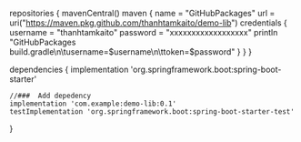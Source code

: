 repositories {
    mavenCentral()
    maven {
        name = "GitHubPackages"
        url = uri("https://maven.pkg.github.com/thanhtamkaito/demo-lib")
        credentials {
            username = "thanhtamkaito"
            password = "xxxxxxxxxxxxxxxxxx"
            println "GitHubPackages build.gradle\n\tusername=$username\n\ttoken=$password"
        }
    }
}

dependencies {
    implementation 'org.springframework.boot:spring-boot-starter'

    //###  Add depedency  
    implementation 'com.example:demo-lib:0.1'
    testImplementation 'org.springframework.boot:spring-boot-starter-test'
}

